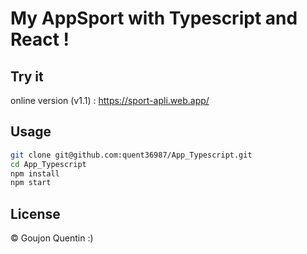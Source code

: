 # My AppSport with Typescript and React !

## Try it

online version (v1.1) : https://sport-apli.web.app/

## Usage

```bash
git clone git@github.com:quent36987/App_Typescript.git
cd App_Typescript
npm install
npm start 
```

## License

© Goujon Quentin :)

